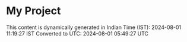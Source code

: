 # My Project

This content is dynamically generated in Indian Time (IST): 2024-08-01 11:19:27 IST
Converted to UTC: 2024-08-01 05:49:27 UTC
